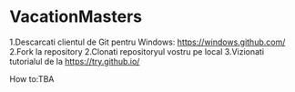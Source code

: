 # VacationMasters

1.Descarcati clientul de Git pentru Windows: https://windows.github.com/
2.Fork la repository
2.Clonati repositoryul vostru pe local
3.Vizionati tutorialul de la https://try.github.io/

How to:TBA